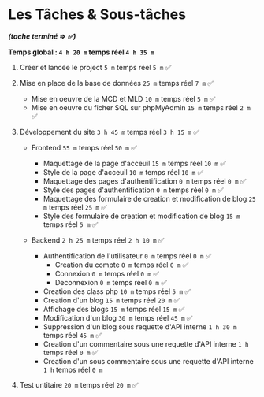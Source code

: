 # Les Tâches & Sous-tâches

**_(tache terminé => ✅)_**

**Temps global : `4 h 20 m` temps réel `4 h 35 m`**

1. Créer et lancée le project `5 m` temps réel `5 m` ✅

1. Mise en place de la base de données `25 m` temps réel `7 m` ✅

   - Mise en oeuvre de la MCD et MLD `10 m` temps réel `5 m` ✅
   - Mise en oeuvre du ficher SQL sur phpMyAdmin `15 m` temps réel `2 m` ✅

1. Développement du site `3 h 45 m` temps réel `3 h 15 m` ✅

   - Frontend `55 m` temps réel `50 m` ✅

     - Maquettage de la page d'acceuil `15 m` temps réel `10 m` ✅
     - Style de la page d'acceuil `10 m` temps réel `10 m` ✅
     - Maquettage des pages d'authentification `0 m` temps réel `0 m` ✅
     - Style des pages d'authentification `0 m` temps réel `0 m` ✅
     - Maquettage des formulaire de creation et modification de blog `25 m` temps réel `25 m` ✅
     - Style des formulaire de creation et modification de blog `15 m` temps réel `5 m` ✅

   - Backend `2 h 25 m` temps réel `2 h 10 m` ✅

     - Authentification de l'utilisateur `0 m` temps réel `0 m` ✅
       - Creation du compte `0 m` temps réel `0 m` ✅
       - Connexion `0 m` temps réel `0 m` ✅
       - Deconnexion `0 m` temps réel `0 m` ✅
     - Creation des class php `10 m` temps réel `5 m` ✅
     - Creation d'un blog `15 m` temps réel `20 m` ✅
     - Affichage des blogs `15 m` temps réel `15 m` ✅
     - Modification d'un blog `30 m` temps réel `45 m` ✅
     - Suppression d'un blog sous requette d'API interne `1 h 30 m` temps réel `45 m` ✅
     - Creation d'un commentaire sous une requette d'API interne `1 h` temps réel `0 m` ✅
     - Creation d'un sous commentaire sous une requette d'API interne `1 h` temps réel `0 m`

1. Test untitaire `20 m` temps réel `20 m` ✅
